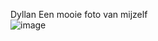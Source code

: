Dyllan 
Een mooie foto van mijzelf <br>
![image](https://user-images.githubusercontent.com/74240279/142621898-9270460e-2ec0-4035-8b65-3d55314e6709.png)

